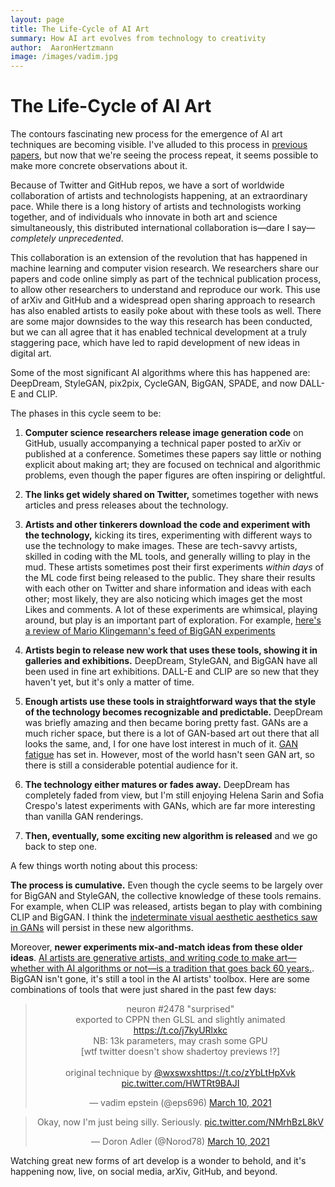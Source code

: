 ```yaml
---
layout: page
title: The Life-Cycle of AI Art
summary: How AI art evolves from technology to creativity
author:  AaronHertzmann
image: /images/vadim.jpg
---
```




# The Life-Cycle of AI Art

The contours fascinating new process for the emergence of AI art techniques are becoming visible. I've alluded to this process in [previous papers](https://cacm.acm.org/magazines/2020/5/244330-computers-do-not-make-art-people-do/fulltext), but now that we're seeing the process repeat, it seems possible to make more concrete observations about it.

Because of Twitter and GitHub repos, we have a sort of worldwide collaboration of artists and technologists happening, at an extraordinary pace. While there is a long history of artists and technologists working together, and of individuals who innovate in both art and science simultaneously, this distributed international collaboration is—dare I say—_completely unprecedented_.

This collaboration is an extension of the revolution that has happened in machine learning and computer vision research.
We researchers share our papers and code online simply as part of the technical publication process, to allow other researchers to understand and reproduce our work.
This use of arXiv and GitHub and a widespread open sharing approach to research has also enabled artists to easily poke about with these tools as well.  There are some major downsides to the way this research has been conducted, but we can all agree that it has enabled technical development at a truly staggering pace, which have led to rapid development of new ideas in digital art.

Some of the most significant AI algorithms where this has happened are: DeepDream, StyleGAN, pix2pix, CycleGAN, BigGAN, SPADE, and now DALL-E and CLIP.

The phases in this cycle seem to be:

1. **Computer science researchers release image generation code** on GitHub, usually accompanying a technical paper posted to arXiv or published at a conference.  Sometimes these papers say little or nothing explicit about making art; they are focused on technical and algorithmic problems, even though the paper figures are often inspiring or delightful.

2. **The links get widely shared on Twitter,** sometimes together with news articles and press releases about the technology.

3. **Artists and other tinkerers download the code and experiment with the technology,** kicking its tires, experimenting with different ways to use the technology to make images.  These are tech-savvy artists, skilled in coding with the ML tools, and generally willing to play in the mud. These artists sometimes post their first experiments _within days_ of the ML code first being released to the public.  They share their results with each other on Twitter and share information and ideas with each other; most likely, they are also noticing which images get the most Likes and comments.     A lot of these experiments are whimsical, playing around, but play is an important part of exploration.
For example, [here's a review of Mario Klingemann's feed of BigGAN experiments](https://hyperallergic.com/481969/an-ai-artists-twitter-feed-is-an-art-gallery/)


4. **Artists begin to release new work that uses these tools, showing it in galleries and exhibitions.** DeepDream, StyleGAN, and BigGAN have all been used in fine art exhibitions. DALL-E and CLIP are so new that they haven't yet, but it's only a matter of time.

5. **Enough artists use these tools in straightforward ways that the style of the technology becomes recognizable and predictable.** DeepDream was briefly amazing and then became  boring pretty fast. GANs are a much richer space, but there is a lot of GAN-based art out there that all looks the same, and, I for one have lost interest in much of it. [GAN fatigue](https://www.mitpressjournals.org/doi/abs/10.1162/leon_a_01930) has set in.  However, most of the world hasn't seen GAN art, so there is still a considerable potential audience for it.

6. **The technology either matures or fades away.** 
DeepDream has completely faded from view, but
I'm still enjoying Helena Sarin and Sofia Crespo's latest experiments with GANs, which are far more interesting than vanilla GAN renderings. 


7. **Then, eventually, some exciting new algorithm is released** and we go back to step one.

A few things worth noting about this process:

**The process is cumulative.** Even though the cycle seems to be largely over for BigGAN and StyleGAN, the collective knowledge of these tools remains. For example, when CLIP was released, artists began to play with combining CLIP and BigGAN. I think the [indeterminate visual aesthetic aesthetics saw in GANs](https://www.mitpressjournals.org/doi/abs/10.1162/leon_a_01930) will persist in these new algorithms.

Moreover, **newer experiments mix-and-match ideas from these older ideas**.  [AI artists are generative artists, and writing code to make art—whether with AI algorithms or not—is a tradition that goes back 60 years.](https://www.artnews.com/art-in-america/features/generative-art-tools-flash-processing-neural-networks-1202674657/). BigGAN isn't gone, it's still a tool in the AI artists' toolbox. 
Here are some combinations of tools that were just shared in the past few days:

<center>
<blockquote class="twitter-tweet"><p lang="en" dir="ltr">neuron #2478 &quot;surprised&quot;<br>exported to CPPN then GLSL and slightly animated <a href="https://t.co/j7kyURlxkc">https://t.co/j7kyURlxkc</a><br>NB: 13k parameters, may crash some GPU<br>[wtf twitter doesn&#39;t show shadertoy previews !?]<br><br>original technique by <a href="https://twitter.com/wxswxs?ref_src=twsrc%5Etfw">@wxswxs</a><a href="https://t.co/zYbLtHpXvk">https://t.co/zYbLtHpXvk</a> <a href="https://t.co/HWTRt9BAJI">pic.twitter.com/HWTRt9BAJI</a></p>&mdash; vadim epstein (@eps696) <a href="https://twitter.com/eps696/status/1369460655846264835?ref_src=twsrc%5Etfw">March 10, 2021</a></blockquote> <script async src="https://platform.twitter.com/widgets.js" charset="utf-8"></script>
</center>

<center>
<blockquote class="twitter-tweet"><p lang="en" dir="ltr">Okay, now I&#39;m just being silly. Seriously. <a href="https://t.co/NMrhBzL8kV">pic.twitter.com/NMrhBzL8kV</a></p>&mdash; Doron Adler (@Norod78) <a href="https://twitter.com/Norod78/status/1369546359695630337?ref_src=twsrc%5Etfw">March 10, 2021</a></blockquote> <script async src="https://platform.twitter.com/widgets.js" charset="utf-8"></script>
</center>

Watching great new forms of art develop is a wonder to behold, and it's happening now, live, on social media, arXiv, GitHub, and beyond.